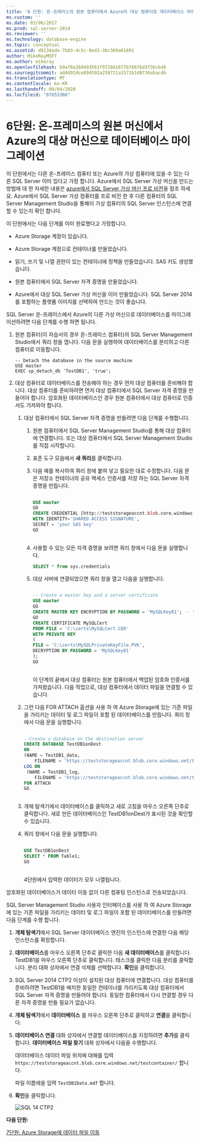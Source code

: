 ```yaml
---
title: '6 단원: 온-프레미스의 원본 컴퓨터에서 Azure의 대상 컴퓨터로 데이터베이스 마이그레이션 | Microsoft Docs'
ms.custom: ''
ms.date: 03/06/2017
ms.prod: sql-server-2014
ms.reviewer: ''
ms.technology: database-engine
ms.topic: conceptual
ms.assetid: d9134ade-7b03-4c5c-8ed3-3bc369a61691
author: MikeRayMSFT
ms.author: mikeray
ms.openlocfilehash: b9af8a260493561f9728d1677b7667bd3f36cb46
ms.sourcegitcommit: ad4d92dce894592a259721a1571b1d8736abacdb
ms.translationtype: MT
ms.contentlocale: ko-KR
ms.lasthandoff: 08/04/2020
ms.locfileid: "87653366"
---
```

# <a name="lesson-6-migrate-a-database-from-a-source-machine-on-premises-to-a-destination-machine-in-azure"></a>6단원: 온-프레미스의 원본 머신에서 Azure의 대상 머신으로 데이터베이스 마이그레이션
  이 단원에서는 다른 온-프레미스 컴퓨터 또는 Azure의 가상 컴퓨터에 있을 수 있는 다른 SQL Server 이미 있다고 가정 합니다. Azure에서 SQL Server 가상 머신을 만드는 방법에 대 한 자세한 내용은 [azure에서 SQL Server 가상 머신 프로 비전](https://www.windowsazure.com/manage/windows/common-tasks/install-sql-server/)을 참조 하세요. Azure에서 SQL Server 가상 컴퓨터를 프로 비전 한 후 다른 컴퓨터의 SQL Server Management Studio을 통해이 가상 컴퓨터의 SQL Server 인스턴스에 연결할 수 있는지 확인 합니다.  
  
 이 단원에서는 다음 단계를 이미 완료했다고 가정합니다.  
  
-   Azure Storage 계정이 있습니다.  
  
-   Azure Storage 계정으로 컨테이너를 만들었습니다.  
  
-   읽기, 쓰기 및 나열 권한이 있는 컨테이너에 정책을 만들었습니다. SAS 키도 생성했습니다.  
  
-   원본 컴퓨터에서 SQL Server 자격 증명을 만들었습니다.  
  
-   Azure에서 대상 SQL Server 가상 머신을 이미 만들었습니다. SQL Server 2014를 포함하는 플랫폼 이미지를 선택하여 만드는 것이 좋습니다.  
  
 SQL Server 온-프레미스에서 Azure의 다른 가상 머신으로 데이터베이스를 마이그레이션하려면 다음 단계를 수행 하면 됩니다.  
  
1.  원본 컴퓨터(이 자습서의 경우 온-프레미스 컴퓨터)의 SQL Server Management Studio에서 쿼리 창을 엽니다. 다음 문을 실행하여 데이터베이스를 분리하고 다른 컴퓨터로 이동합니다.  
  
    ```  
    -- Detach the database in the source machine   
    USE master  
    EXEC sp_detach_db 'TestDB1', 'true';  
    ```  
  
2.  대상 컴퓨터로 데이터베이스를 전송해야 하는 경우 먼저 대상 컴퓨터를 준비해야 합니다. 대상 컴퓨터를 준비하려면 먼저 대상 컴퓨터에서 SQL Server 자격 증명을 만들어야 합니다. 암호화된 데이터베이스인 경우 원본 컴퓨터에서 대상 컴퓨터로 인증서도 가져와야 합니다.  
  
    1.  대상 컴퓨터에서 SQL Server 자격 증명을 만들려면 다음 단계를 수행합니다.  
  
        1.  원본 컴퓨터에서 SQL Server Management Studio를 통해 대상 컴퓨터에 연결합니다.  또는 대상 컴퓨터에서 SQL Server Management Studio를 직접 시작합니다.  
  
        2.  표준 도구 모음에서 **새 쿼리**를 클릭합니다.  
  
        3.  다음 예를 복사하여 쿼리 창에 붙여 넣고 필요한 대로 수정합니다. 다음 문은 저장소 컨테이너의 공유 액세스 인증서를 저장 하는 SQL Server 자격 증명을 만듭니다.  
  
            ```sql  
  
            USE master   
            GO   
            CREATE CREDENTIAL [http://teststorageaccnt.blob.core.windows.net/testcontainer]   
            WITH IDENTITY='SHARED ACCESS SIGNATURE',   
            SECRET = 'your SAS key'   
            GO  
  
            ```  
  
        4.  사용할 수 있는 모든 자격 증명을 보려면 쿼리 창에서 다음 문을 실행합니다.  
  
            ```sql  
            SELECT * from sys.credentials   
            ```  
  
        5.  대상 서버에 연결되었으면 쿼리 창을 열고 다음을 실행합니다.  
  
            ```sql  
  
            -- Create a master key and a server certificate   
            USE master   
            GO   
            CREATE MASTER KEY ENCRYPTION BY PASSWORD = 'MySQLKey01'; -- You may use a different password.   
            GO   
            CREATE CERTIFICATE MySQLCert   
            FROM FILE = 'C:\certs\MySQLCert.CER'   
            WITH PRIVATE KEY   
            (   
            FILE = 'C:\certs\MySQLPrivateKeyFile.PVK',   
            DECRYPTION BY PASSWORD = 'MySQLKey01'   
            );   
            GO  
  
            ```  
  
             이 단계의 끝에서 대상 컴퓨터는 원본 컴퓨터에서 백업된 암호화 인증서를 가져왔습니다. 다음 작업으로, 대상 컴퓨터에서 데이터 파일을 연결할 수 있습니다.  
  
    2.  그런 다음 FOR ATTACH 옵션을 사용 하 여 Azure Storage에 있는 기존 파일을 가리키는 데이터 및 로그 파일이 포함 된 데이터베이스를 만듭니다. 쿼리 창에서 다음 문을 실행합니다.  
  
        ```sql  
  
        --Create a database on the destination server   
        CREATE DATABASE TestDB1onDest   
        ON   
        (NAME = TestDB1_data,   
            FILENAME = 'https://teststorageaccnt.blob.core.windows.net/testcontainer/TestDB1Data.mdf' )   
        LOG ON   
         (NAME = TestDB1_log,   
            FILENAME = 'https://teststorageaccnt.blob.core.windows.net/testcontainer/TestDB1Log.ldf')   
        FOR ATTACH   
        GO  
  
        ```  
  
    3.  개체 탐색기에서 데이터베이스를 클릭하고 새로 고침을 마우스 오른쪽 단추로 클릭합니다. 새로 만든 데이터베이스인 TestDB1onDest가 표시된 것을 확인할 수 있습니다.  
  
    4.  쿼리 창에서 다음 문을 실행합니다.  
  
        ```sql  
  
        USE TestDB1onDest   
        SELECT * FROM Table1;   
        GO  
  
        ```  
  
         4단원에서 입력한 데이터가 모두 나열됩니다.  
  
 암호화된 데이터베이스가 데이터 이동 없이 다른 컴퓨팅 인스턴스로 전송되었습니다.  
  
 SQL Server Management Studio 사용자 인터페이스를 사용 하 여 Azure Storage에 있는 기존 파일을 가리키는 데이터 및 로그 파일이 포함 된 데이터베이스를 만들려면 다음 단계를 수행 합니다.  
  
1.  **개체 탐색기**에서 SQL Server 데이터베이스 엔진의 인스턴스에 연결한 다음 해당 인스턴스를 확장합니다.  
  
2.  **데이터베이스**를 마우스 오른쪽 단추로 클릭한 다음 **새 데이터베이스**를 클릭합니다. TestDB1을 마우스 오른쪽 단추로 클릭합니다. 태스크를 클릭한 다음 분리를 클릭합니다. 분리 대화 상자에서 연결 삭제를 선택합니다. **확인**을 클릭합니다.  
  
3.  SQL Server 2014 CTP2 이상이 설치된 대상 컴퓨터에 연결합니다. 대상 컴퓨터를 준비하려면 TestDB1을 배치한 동일한 컨테이너를 가리키도록 대상 컴퓨터에서 SQL Server 자격 증명을 만들어야 합니다. 동일한 컴퓨터에서 다시 연결할 경우 다른 자격 증명을 만들 필요가 없습니다.  
  
4.  **개체 탐색기**에서 **데이터베이스** 를 마우스 오른쪽 단추로 클릭하고 **연결**을 클릭합니다.  
  
5.  **데이터베이스 연결** 대화 상자에서 연결할 데이터베이스를 지정하려면 **추가**를 클릭합니다. **데이터베이스 파일 찾기** 대화 상자에서 다음을 수행합니다.  
  
     데이터베이스 데이터 파일 위치에 대해를 입력 `https://teststorageaccnt.blob.core.windows.net/testcontainer/` 합니다.  
  
     파일 이름에을 입력 `TestDB1Data.mdf` 합니다.  
  
6.  **확인**을 클릭합니다.  
  
     ![SQL 14 CTP2](../tutorials/media/ss-was-tutlesson-6-7.gif "SQL 14 CTP2")  
  
 **다음 단원:**  
  
 [7단원: Azure Storage에 데이터 파일 이동](../relational-databases/lesson-6-generate-activity-and-backup-log-using-file-snapshot-backup.md)  
  
